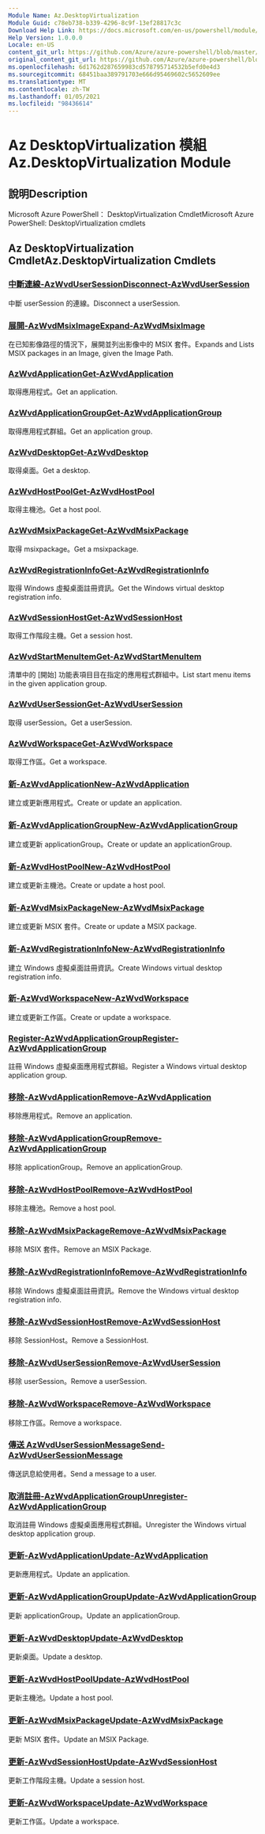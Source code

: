 ```yaml
---
Module Name: Az.DesktopVirtualization
Module Guid: c78eb738-b339-4296-8c9f-13ef28817c3c
Download Help Link: https://docs.microsoft.com/en-us/powershell/module/az.desktopvirtualization
Help Version: 1.0.0.0
Locale: en-US
content_git_url: https://github.com/Azure/azure-powershell/blob/master/src/DesktopVirtualization/help/Az.DesktopVirtualization.md
original_content_git_url: https://github.com/Azure/azure-powershell/blob/master/src/DesktopVirtualization/help/Az.DesktopVirtualization.md
ms.openlocfilehash: 6d1762d287659983cd578795714532b5efd0e4d3
ms.sourcegitcommit: 68451baa389791703e666d95469602c5652609ee
ms.translationtype: MT
ms.contentlocale: zh-TW
ms.lasthandoff: 01/05/2021
ms.locfileid: "98436614"
---
```

# <span data-ttu-id="76f05-101">Az DesktopVirtualization 模組</span><span class="sxs-lookup"><span data-stu-id="76f05-101">Az.DesktopVirtualization Module</span></span>
## <span data-ttu-id="76f05-102">說明</span><span class="sxs-lookup"><span data-stu-id="76f05-102">Description</span></span>
<span data-ttu-id="76f05-103">Microsoft Azure PowerShell： DesktopVirtualization Cmdlet</span><span class="sxs-lookup"><span data-stu-id="76f05-103">Microsoft Azure PowerShell: DesktopVirtualization cmdlets</span></span>

## <span data-ttu-id="76f05-104">Az DesktopVirtualization Cmdlet</span><span class="sxs-lookup"><span data-stu-id="76f05-104">Az.DesktopVirtualization Cmdlets</span></span>
### [<span data-ttu-id="76f05-105">中斷連線-AzWvdUserSession</span><span class="sxs-lookup"><span data-stu-id="76f05-105">Disconnect-AzWvdUserSession</span></span>](Disconnect-AzWvdUserSession.md)
<span data-ttu-id="76f05-106">中斷 userSession 的連線。</span><span class="sxs-lookup"><span data-stu-id="76f05-106">Disconnect a userSession.</span></span>

### [<span data-ttu-id="76f05-107">展開-AzWvdMsixImage</span><span class="sxs-lookup"><span data-stu-id="76f05-107">Expand-AzWvdMsixImage</span></span>](Expand-AzWvdMsixImage.md)
<span data-ttu-id="76f05-108">在已知影像路徑的情況下，展開並列出影像中的 MSIX 套件。</span><span class="sxs-lookup"><span data-stu-id="76f05-108">Expands and Lists MSIX packages in an Image, given the Image Path.</span></span>

### [<span data-ttu-id="76f05-109">AzWvdApplication</span><span class="sxs-lookup"><span data-stu-id="76f05-109">Get-AzWvdApplication</span></span>](Get-AzWvdApplication.md)
<span data-ttu-id="76f05-110">取得應用程式。</span><span class="sxs-lookup"><span data-stu-id="76f05-110">Get an application.</span></span>

### [<span data-ttu-id="76f05-111">AzWvdApplicationGroup</span><span class="sxs-lookup"><span data-stu-id="76f05-111">Get-AzWvdApplicationGroup</span></span>](Get-AzWvdApplicationGroup.md)
<span data-ttu-id="76f05-112">取得應用程式群組。</span><span class="sxs-lookup"><span data-stu-id="76f05-112">Get an application group.</span></span>

### [<span data-ttu-id="76f05-113">AzWvdDesktop</span><span class="sxs-lookup"><span data-stu-id="76f05-113">Get-AzWvdDesktop</span></span>](Get-AzWvdDesktop.md)
<span data-ttu-id="76f05-114">取得桌面。</span><span class="sxs-lookup"><span data-stu-id="76f05-114">Get a desktop.</span></span>

### [<span data-ttu-id="76f05-115">AzWvdHostPool</span><span class="sxs-lookup"><span data-stu-id="76f05-115">Get-AzWvdHostPool</span></span>](Get-AzWvdHostPool.md)
<span data-ttu-id="76f05-116">取得主機池。</span><span class="sxs-lookup"><span data-stu-id="76f05-116">Get a host pool.</span></span>

### [<span data-ttu-id="76f05-117">AzWvdMsixPackage</span><span class="sxs-lookup"><span data-stu-id="76f05-117">Get-AzWvdMsixPackage</span></span>](Get-AzWvdMsixPackage.md)
<span data-ttu-id="76f05-118">取得 msixpackage。</span><span class="sxs-lookup"><span data-stu-id="76f05-118">Get a msixpackage.</span></span>

### [<span data-ttu-id="76f05-119">AzWvdRegistrationInfo</span><span class="sxs-lookup"><span data-stu-id="76f05-119">Get-AzWvdRegistrationInfo</span></span>](Get-AzWvdRegistrationInfo.md)
<span data-ttu-id="76f05-120">取得 Windows 虛擬桌面註冊資訊。</span><span class="sxs-lookup"><span data-stu-id="76f05-120">Get the Windows virtual desktop registration info.</span></span>

### [<span data-ttu-id="76f05-121">AzWvdSessionHost</span><span class="sxs-lookup"><span data-stu-id="76f05-121">Get-AzWvdSessionHost</span></span>](Get-AzWvdSessionHost.md)
<span data-ttu-id="76f05-122">取得工作階段主機。</span><span class="sxs-lookup"><span data-stu-id="76f05-122">Get a session host.</span></span>

### [<span data-ttu-id="76f05-123">AzWvdStartMenuItem</span><span class="sxs-lookup"><span data-stu-id="76f05-123">Get-AzWvdStartMenuItem</span></span>](Get-AzWvdStartMenuItem.md)
<span data-ttu-id="76f05-124">清單中的 [開始] 功能表項目目在指定的應用程式群組中。</span><span class="sxs-lookup"><span data-stu-id="76f05-124">List start menu items in the given application group.</span></span>

### [<span data-ttu-id="76f05-125">AzWvdUserSession</span><span class="sxs-lookup"><span data-stu-id="76f05-125">Get-AzWvdUserSession</span></span>](Get-AzWvdUserSession.md)
<span data-ttu-id="76f05-126">取得 userSession。</span><span class="sxs-lookup"><span data-stu-id="76f05-126">Get a userSession.</span></span>

### [<span data-ttu-id="76f05-127">AzWvdWorkspace</span><span class="sxs-lookup"><span data-stu-id="76f05-127">Get-AzWvdWorkspace</span></span>](Get-AzWvdWorkspace.md)
<span data-ttu-id="76f05-128">取得工作區。</span><span class="sxs-lookup"><span data-stu-id="76f05-128">Get a workspace.</span></span>

### [<span data-ttu-id="76f05-129">新-AzWvdApplication</span><span class="sxs-lookup"><span data-stu-id="76f05-129">New-AzWvdApplication</span></span>](New-AzWvdApplication.md)
<span data-ttu-id="76f05-130">建立或更新應用程式。</span><span class="sxs-lookup"><span data-stu-id="76f05-130">Create or update an application.</span></span>

### [<span data-ttu-id="76f05-131">新-AzWvdApplicationGroup</span><span class="sxs-lookup"><span data-stu-id="76f05-131">New-AzWvdApplicationGroup</span></span>](New-AzWvdApplicationGroup.md)
<span data-ttu-id="76f05-132">建立或更新 applicationGroup。</span><span class="sxs-lookup"><span data-stu-id="76f05-132">Create or update an applicationGroup.</span></span>

### [<span data-ttu-id="76f05-133">新-AzWvdHostPool</span><span class="sxs-lookup"><span data-stu-id="76f05-133">New-AzWvdHostPool</span></span>](New-AzWvdHostPool.md)
<span data-ttu-id="76f05-134">建立或更新主機池。</span><span class="sxs-lookup"><span data-stu-id="76f05-134">Create or update a host pool.</span></span>

### [<span data-ttu-id="76f05-135">新-AzWvdMsixPackage</span><span class="sxs-lookup"><span data-stu-id="76f05-135">New-AzWvdMsixPackage</span></span>](New-AzWvdMsixPackage.md)
<span data-ttu-id="76f05-136">建立或更新 MSIX 套件。</span><span class="sxs-lookup"><span data-stu-id="76f05-136">Create or update a MSIX package.</span></span>

### [<span data-ttu-id="76f05-137">新-AzWvdRegistrationInfo</span><span class="sxs-lookup"><span data-stu-id="76f05-137">New-AzWvdRegistrationInfo</span></span>](New-AzWvdRegistrationInfo.md)
<span data-ttu-id="76f05-138">建立 Windows 虛擬桌面註冊資訊。</span><span class="sxs-lookup"><span data-stu-id="76f05-138">Create Windows virtual desktop registration info.</span></span>

### [<span data-ttu-id="76f05-139">新-AzWvdWorkspace</span><span class="sxs-lookup"><span data-stu-id="76f05-139">New-AzWvdWorkspace</span></span>](New-AzWvdWorkspace.md)
<span data-ttu-id="76f05-140">建立或更新工作區。</span><span class="sxs-lookup"><span data-stu-id="76f05-140">Create or update a workspace.</span></span>

### [<span data-ttu-id="76f05-141">Register-AzWvdApplicationGroup</span><span class="sxs-lookup"><span data-stu-id="76f05-141">Register-AzWvdApplicationGroup</span></span>](Register-AzWvdApplicationGroup.md)
<span data-ttu-id="76f05-142">註冊 Windows 虛擬桌面應用程式群組。</span><span class="sxs-lookup"><span data-stu-id="76f05-142">Register a Windows virtual desktop application group.</span></span>

### [<span data-ttu-id="76f05-143">移除-AzWvdApplication</span><span class="sxs-lookup"><span data-stu-id="76f05-143">Remove-AzWvdApplication</span></span>](Remove-AzWvdApplication.md)
<span data-ttu-id="76f05-144">移除應用程式。</span><span class="sxs-lookup"><span data-stu-id="76f05-144">Remove an application.</span></span>

### [<span data-ttu-id="76f05-145">移除-AzWvdApplicationGroup</span><span class="sxs-lookup"><span data-stu-id="76f05-145">Remove-AzWvdApplicationGroup</span></span>](Remove-AzWvdApplicationGroup.md)
<span data-ttu-id="76f05-146">移除 applicationGroup。</span><span class="sxs-lookup"><span data-stu-id="76f05-146">Remove an applicationGroup.</span></span>

### [<span data-ttu-id="76f05-147">移除-AzWvdHostPool</span><span class="sxs-lookup"><span data-stu-id="76f05-147">Remove-AzWvdHostPool</span></span>](Remove-AzWvdHostPool.md)
<span data-ttu-id="76f05-148">移除主機池。</span><span class="sxs-lookup"><span data-stu-id="76f05-148">Remove a host pool.</span></span>

### [<span data-ttu-id="76f05-149">移除-AzWvdMsixPackage</span><span class="sxs-lookup"><span data-stu-id="76f05-149">Remove-AzWvdMsixPackage</span></span>](Remove-AzWvdMsixPackage.md)
<span data-ttu-id="76f05-150">移除 MSIX 套件。</span><span class="sxs-lookup"><span data-stu-id="76f05-150">Remove an MSIX Package.</span></span>

### [<span data-ttu-id="76f05-151">移除-AzWvdRegistrationInfo</span><span class="sxs-lookup"><span data-stu-id="76f05-151">Remove-AzWvdRegistrationInfo</span></span>](Remove-AzWvdRegistrationInfo.md)
<span data-ttu-id="76f05-152">移除 Windows 虛擬桌面註冊資訊。</span><span class="sxs-lookup"><span data-stu-id="76f05-152">Remove the Windows virtual desktop registration info.</span></span>

### [<span data-ttu-id="76f05-153">移除-AzWvdSessionHost</span><span class="sxs-lookup"><span data-stu-id="76f05-153">Remove-AzWvdSessionHost</span></span>](Remove-AzWvdSessionHost.md)
<span data-ttu-id="76f05-154">移除 SessionHost。</span><span class="sxs-lookup"><span data-stu-id="76f05-154">Remove a SessionHost.</span></span>

### [<span data-ttu-id="76f05-155">移除-AzWvdUserSession</span><span class="sxs-lookup"><span data-stu-id="76f05-155">Remove-AzWvdUserSession</span></span>](Remove-AzWvdUserSession.md)
<span data-ttu-id="76f05-156">移除 userSession。</span><span class="sxs-lookup"><span data-stu-id="76f05-156">Remove a userSession.</span></span>

### [<span data-ttu-id="76f05-157">移除-AzWvdWorkspace</span><span class="sxs-lookup"><span data-stu-id="76f05-157">Remove-AzWvdWorkspace</span></span>](Remove-AzWvdWorkspace.md)
<span data-ttu-id="76f05-158">移除工作區。</span><span class="sxs-lookup"><span data-stu-id="76f05-158">Remove a workspace.</span></span>

### [<span data-ttu-id="76f05-159">傳送 AzWvdUserSessionMessage</span><span class="sxs-lookup"><span data-stu-id="76f05-159">Send-AzWvdUserSessionMessage</span></span>](Send-AzWvdUserSessionMessage.md)
<span data-ttu-id="76f05-160">傳送訊息給使用者。</span><span class="sxs-lookup"><span data-stu-id="76f05-160">Send a message to a user.</span></span>

### [<span data-ttu-id="76f05-161">取消註冊-AzWvdApplicationGroup</span><span class="sxs-lookup"><span data-stu-id="76f05-161">Unregister-AzWvdApplicationGroup</span></span>](Unregister-AzWvdApplicationGroup.md)
<span data-ttu-id="76f05-162">取消註冊 Windows 虛擬桌面應用程式群組。</span><span class="sxs-lookup"><span data-stu-id="76f05-162">Unregister the Windows virtual desktop application group.</span></span>

### [<span data-ttu-id="76f05-163">更新-AzWvdApplication</span><span class="sxs-lookup"><span data-stu-id="76f05-163">Update-AzWvdApplication</span></span>](Update-AzWvdApplication.md)
<span data-ttu-id="76f05-164">更新應用程式。</span><span class="sxs-lookup"><span data-stu-id="76f05-164">Update an application.</span></span>

### [<span data-ttu-id="76f05-165">更新-AzWvdApplicationGroup</span><span class="sxs-lookup"><span data-stu-id="76f05-165">Update-AzWvdApplicationGroup</span></span>](Update-AzWvdApplicationGroup.md)
<span data-ttu-id="76f05-166">更新 applicationGroup。</span><span class="sxs-lookup"><span data-stu-id="76f05-166">Update an applicationGroup.</span></span>

### [<span data-ttu-id="76f05-167">更新-AzWvdDesktop</span><span class="sxs-lookup"><span data-stu-id="76f05-167">Update-AzWvdDesktop</span></span>](Update-AzWvdDesktop.md)
<span data-ttu-id="76f05-168">更新桌面。</span><span class="sxs-lookup"><span data-stu-id="76f05-168">Update a desktop.</span></span>

### [<span data-ttu-id="76f05-169">更新-AzWvdHostPool</span><span class="sxs-lookup"><span data-stu-id="76f05-169">Update-AzWvdHostPool</span></span>](Update-AzWvdHostPool.md)
<span data-ttu-id="76f05-170">更新主機池。</span><span class="sxs-lookup"><span data-stu-id="76f05-170">Update a host pool.</span></span>

### [<span data-ttu-id="76f05-171">更新-AzWvdMsixPackage</span><span class="sxs-lookup"><span data-stu-id="76f05-171">Update-AzWvdMsixPackage</span></span>](Update-AzWvdMsixPackage.md)
<span data-ttu-id="76f05-172">更新 MSIX 套件。</span><span class="sxs-lookup"><span data-stu-id="76f05-172">Update an  MSIX Package.</span></span>

### [<span data-ttu-id="76f05-173">更新-AzWvdSessionHost</span><span class="sxs-lookup"><span data-stu-id="76f05-173">Update-AzWvdSessionHost</span></span>](Update-AzWvdSessionHost.md)
<span data-ttu-id="76f05-174">更新工作階段主機。</span><span class="sxs-lookup"><span data-stu-id="76f05-174">Update a session host.</span></span>

### [<span data-ttu-id="76f05-175">更新-AzWvdWorkspace</span><span class="sxs-lookup"><span data-stu-id="76f05-175">Update-AzWvdWorkspace</span></span>](Update-AzWvdWorkspace.md)
<span data-ttu-id="76f05-176">更新工作區。</span><span class="sxs-lookup"><span data-stu-id="76f05-176">Update a workspace.</span></span>

